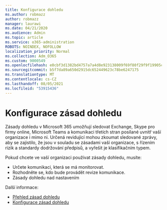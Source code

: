 ```yaml
---
title: Konfigurace dohledu
ms.author: robmazz
author: robmazz
manager: laurawi
ms.date: 04/21/2020
ms.audience: Admin
ms.topic: article
ms.service: o365-administration
ROBOTS: NOINDEX, NOFOLLOW
localization_priority: Normal
ms.collection: Adm_O365
ms.custom: 9000549
ms.openlocfilehash: e0cbf3d1382bd4757a7a4d8e923138009f69f80f29f9f19905c88ea37ac1f0cd
ms.sourcegitcommit: b5f7da89a650d2915dc652449623c78be6247175
ms.translationtype: MT
ms.contentlocale: cs-CZ
ms.lasthandoff: 08/05/2021
ms.locfileid: "53915436"
---
```

# <a name="configure-supervision-policies"></a>Konfigurace zásad dohledu

Zásady dohledu v Microsoft 365 umožňují sledovat Exchange, Skype pro firmy online, Microsoft Teams a komunikaci třetích stran posílané uvnitř vaší organizace i mimo ni. Určená revidující mohou zkoumat sledované zprávy, aby se zajistilo, že jsou v souladu se zásadami vaší organizace, s řízením rizik a standardy dodržování předpisů, a vyřešit je klasifikačním typem.

Pokud chcete ve vaší organizaci používat zásady dohledu, musíte:

- Určete komunikaci, která se má monitorovat.
- Rozhodněte se, kdo bude provádět revize komunikace.
- Zásady dohledu nad nastavením

Další informace:

- [Přehled zásad dohledu](https://docs.microsoft.com/microsoft-365/compliance/supervision-policies)
- [Konfigurace zásad dohledu](https://docs.microsoft.com/microsoft-365/compliance/configure-supervision-policies)

